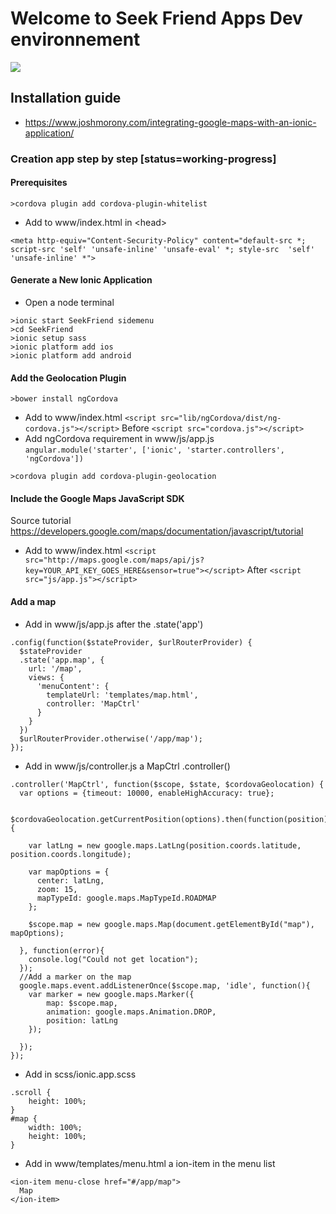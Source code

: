 # Welcome to Seek Friend Apps Dev environnement

<img src="https://cloud.githubusercontent.com/assets/1680157/9290919/b8dc1e5c-437a-11e5-8c91-e047e4810351.png">

## Installation guide
- https://www.joshmorony.com/integrating-google-maps-with-an-ionic-application/

### Creation app step by step [status=working-progress]
#### Prerequisites
```
>cordova plugin add cordova-plugin-whitelist
```
- Add to www/index.html in \<head\>

`<meta http-equiv="Content-Security-Policy" content="default-src *; script-src 'self' 'unsafe-inline' 'unsafe-eval' *; style-src  'self' 'unsafe-inline' *">`

#### Generate a New Ionic Application
- Open a node terminal
```
>ionic start SeekFriend sidemenu
>cd SeekFriend
>ionic setup sass
>ionic platform add ios
>ionic platform add android
```

#### Add the Geolocation Plugin
```
>bower install ngCordova
```
- Add to www/index.html 
`<script src="lib/ngCordova/dist/ng-cordova.js"></script>`
Before 
`<script src="cordova.js"></script>`
- Add ngCordova requirement in www/js/app.js 
`angular.module('starter', ['ionic', 'starter.controllers', 'ngCordova'])`
```
>cordova plugin add cordova-plugin-geolocation
```

#### Include the Google Maps JavaScript SDK
Source tutorial https://developers.google.com/maps/documentation/javascript/tutorial
- Add to www/index.html 
`<script src="http://maps.google.com/maps/api/js?key=YOUR_API_KEY_GOES_HERE&sensor=true"></script>` 
After 
`<script src="js/app.js"></script>`

#### Add a map
- Add in www/js/app.js after the .state('app')
```
.config(function($stateProvider, $urlRouterProvider) {
  $stateProvider
  .state('app.map', {
    url: '/map',
    views: {
      'menuContent': {
        templateUrl: 'templates/map.html',
        controller: 'MapCtrl'
      }
    }
  })
  $urlRouterProvider.otherwise('/app/map');
});
```
- Add in www/js/controller.js a MapCtrl .controller()
```
.controller('MapCtrl', function($scope, $state, $cordovaGeolocation) {
  var options = {timeout: 10000, enableHighAccuracy: true};
  
  $cordovaGeolocation.getCurrentPosition(options).then(function(position){
 
    var latLng = new google.maps.LatLng(position.coords.latitude, position.coords.longitude);
 
    var mapOptions = {
      center: latLng,
      zoom: 15,
      mapTypeId: google.maps.MapTypeId.ROADMAP
    };
 
    $scope.map = new google.maps.Map(document.getElementById("map"), mapOptions);
 
  }, function(error){
    console.log("Could not get location");
  });
  //Add a marker on the map
  google.maps.event.addListenerOnce($scope.map, 'idle', function(){
    var marker = new google.maps.Marker({
        map: $scope.map,
        animation: google.maps.Animation.DROP,
        position: latLng
    });      

  });
});
```
- Add in scss/ionic.app.scss
```
.scroll {
    height: 100%;
}
#map {
    width: 100%;
    height: 100%;
}
```
- Add in www/templates/menu.html a ion-item in the menu list
```
<ion-item menu-close href="#/app/map">
  Map
</ion-item>
```
